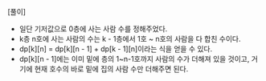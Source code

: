 [풀이]
- 일단 기저값으로 0층에 사는 사람 수를 정해주었다.
- k층 n호에 사는 사람의 수는 k - 1층에서 1호 ~ n호의 사람을 다 합친 수이다.
- dp[k][n] = dp[k][n - 1] + dp[k - 1][n]이라는 식을 얻을 수 있다.
- dp[k][n - 1]에는 이미 밑에 층의 1~n-1호까지 사람의 수가 더해져 있을 것이고, 거기에 현재 호수의 바로 밑에 집의 사람 수만 더해주면 된다.